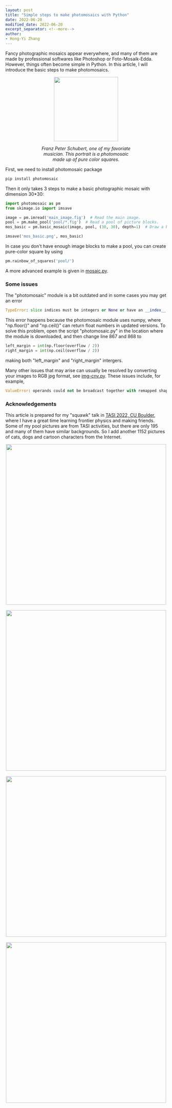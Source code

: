```yaml
---
layout: post
title: "Simple steps to make photomosaics with Python"
date: 2022-06-20
modified_date: 2022-06-20
excerpt_separator: <!--more-->
author:
- Hong-Yi Zhang
---
```


Fancy photographic mosaics appear everywhere, and many of them are made by professional softwares like Photoshop or Foto-Mosaik-Edda. However, things often become simple in Python. In this article, I will introduce the basic steps to make photomosaics. 

<!--more-->

<figure>
  <p align="center">
    <img src="{{site.url}}/blog/2022-06-20/schubert.jpg" width="200px">
  </p>
  <center>
    <figcaption style="width:300px"> <em> Franz Peter Schubert, one of my favoriate musician. This portrait is a photomosaic made up of pure color squares.</em>
    </figcaption>
  </center>
</figure>

First, we need to install photomosaic package

```python
pip install photomosaic
```

Then it only takes 3 steps to make a basic photographic mosaic with dimension 30*30:

```python
import photomosaic as pm
from skimage.io import imsave

image = pm.imread('main_image.fig')  # Read the main image.
pool = pm.make_pool('pool/*.fig')  # Read a pool of picture blocks.
mos_basic = pm.basic_mosaic(image, pool, (30, 30), depth=1)  # Draw a basic mosaic.

imsave('mos_basic.png', mos_basic)
```

In case you don't have enough image blocks to make a pool, you can create pure-color square by using

```python
pm.rainbow_of_squares('pool/')
```

A more advanced example is given in [mosaic.py](/blog/2022-06-20/mosaic.py).

### Some issues

The "photomosaic" module is a bit outdated and in some cases you may get an error

```python
TypeError: slice indices must be integers or None or have an __index__ method
```

This error happens because the photomosaic module uses numpy, where "np.floor()" and "np.ceil()" can return float numbers in updated versions. To solve this problem, open the script "photomosaic.py" in the location where the module is downloaded, and then change line 867 and 868 to

```python
left_margin = int(np.floor(overflow / 2))
right_margin = int(np.ceil(overflow / 2))
```

making both "left_margin" and "right_margin" intergers.

Many other issues that may arise can usually be resolved by converting your images to RGB jpg format, see [img-cnv.py](/blog/2022-06-20/img-cnv.py). These issues include, for example,

```python
ValueError: operands could not be broadcast together with remapped shapes [original->remapped]: (3,3)->(3,3) (720,3600,4)->(720,3600,newaxis,4)
```

### Acknowledgements

This article is prepared for my "squawk" talk in [TASI 2022, CU Boulder](https://sites.google.com/colorado.edu/tasi-2022-wiki/home), where I have a great time learning frontier physics and making friends. Some of my pool pictures are from TASI activities, but there are only 195 and many of them have similar backgrounds. So I add another 1152 pictures of cats, dogs and cartoon characters from the Internet.

<p align="center">
  <img src="{{site.url}}/blog/2022-06-20/tasi-logo.jpg" width="500">
  <br /> <br />
  <img src="{{site.url}}/blog/2022-06-20/tasi-logo-mos1.jpg" width="500">
  <br /> <br />
  <img src="{{site.url}}/blog/2022-06-20/tasi-logo-mos2.jpg" width="500">
  <br /> <br />
  <img src="{{site.url}}/blog/2022-06-20/tasi-logo-mos3.jpg" width="500">
</p>